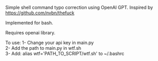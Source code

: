 Simple shell command typo correction using OpenAI GPT. Inspired by https://github.com/nvbn/thefuck

Implemented for bash.

Requires openai library.

To use:
1- Change your api key in main.py\
2- Add the path to main.py in wtf.sh\
3- Add: alias wtf='PATH_TO_SCRIPT/wtf.sh' to ~/.bashrc  
